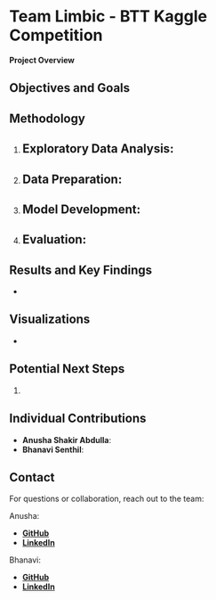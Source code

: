 # Team Limbic - BTT Kaggle Competition

**Project Overview**  


## Objectives and Goals


## Methodology
1. **Exploratory Data Analysis**:  
   - 

2. **Data Preparation**:  
   - 

3. **Model Development**:  
   - 

4. **Evaluation**:  
   - 

## Results and Key Findings
- 
## Visualizations
- 

## Potential Next Steps
1.   

## Individual Contributions
- **Anusha Shakir Abdulla**: 
- **Bhanavi Senthil**: 

## Contact
For questions or collaboration, reach out to the team:  

Anusha:
 - [**GitHub**](https://github.com/AnushaAbdulla)
 - [**LinkedIn**](https://www.linkedin.com/in/AnushaAbdulla)

Bhanavi:
 - [**GitHub**](https://github.com/navi1121)
 - [**LinkedIn**](https://www.linkedin.com/in/bhanavisenthil/)
